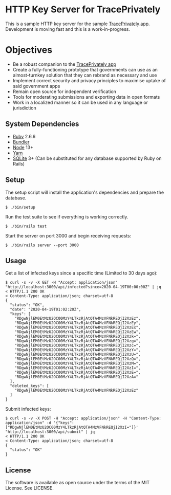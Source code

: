 # HTTP Key Server for TracePrivately

This is a sample HTTP key server for the sample [TracePrivately app](https://github.com/CrunchyBagel/TracePrivately). Development is moving fast and this is a work-in-progress.

# Objectives

- Be a robust companion to the [TracePrivately app](https://github.com/CrunchyBagel/TracePrivately)
- Create a fully-functioning prototype that governments can use as an almost-turnkey solution that they can rebrand as necessary and use
- Implement correct security and privacy principles to maximise uptake of said government apps
- Remain open source for independent verification
- Tools for moderating submissions and exporting data in open formats
- Work in a localized manner so it can be used in any language or jurisdiction

## System Dependencies

- [Ruby](https://www.ruby-lang.org/) 2.6.6
- [Bundler](https://bundler.io/)
- [Node](https://nodejs.org/) 13+
- [Yarn](https://yarnpkg.com/)
- [SQLite](https://sqlite.org/) 3+ (Can be substituted for any database supported by Ruby on Rails)

## Setup

The setup script will install the application's dependencies and prepare the database.

    $ ./bin/setup

Run the test suite to see if everything is working correctly.

    $ ./bin/rails test

Start the server on port 3000 and begin receiving requests:

    $ ./bin/rails server --port 3000

## Usage

Get a list of infected keys since a specific time (Limited to 30 days ago):

    $ curl -s -v -X GET -H "Accept: application/json" "http://localhost:3000/api/infected?since=2020-04-19T00:00:00Z" | jq
    < HTTP/1.1 200 OK
    < Content-Type: application/json; charset=utf-8
    {
      "status": "OK",
      "date": "2020-04-19T01:02:20Z",
      "keys": [
        "RDgwNjlEM0EtMzU2OC00MzY4LTkzRjAtQTA4MzVFNkREQjI2XzEz",
        "RDgwNjlEM0EtMzU2OC00MzY4LTkzRjAtQTA4MzVFNkREQjI2XzEy",
        "RDgwNjlEM0EtMzU2OC00MzY4LTkzRjAtQTA4MzVFNkREQjI2XzEx",
        "RDgwNjlEM0EtMzU2OC00MzY4LTkzRjAtQTA4MzVFNkREQjI2XzEw",
        "RDgwNjlEM0EtMzU2OC00MzY4LTkzRjAtQTA4MzVFNkREQjI2Xzk=",
        "RDgwNjlEM0EtMzU2OC00MzY4LTkzRjAtQTA4MzVFNkREQjI2Xzg=",
        "RDgwNjlEM0EtMzU2OC00MzY4LTkzRjAtQTA4MzVFNkREQjI2Xzc=",
        "RDgwNjlEM0EtMzU2OC00MzY4LTkzRjAtQTA4MzVFNkREQjI2XzY=",
        "RDgwNjlEM0EtMzU2OC00MzY4LTkzRjAtQTA4MzVFNkREQjI2XzU=",
        "RDgwNjlEM0EtMzU2OC00MzY4LTkzRjAtQTA4MzVFNkREQjI2XzQ=",
        "RDgwNjlEM0EtMzU2OC00MzY4LTkzRjAtQTA4MzVFNkREQjI2XzM=",
        "RDgwNjlEM0EtMzU2OC00MzY4LTkzRjAtQTA4MzVFNkREQjI2XzI=",
        "RDgwNjlEM0EtMzU2OC00MzY4LTkzRjAtQTA4MzVFNkREQjI2XzE=",
        "RDgwNjlEM0EtMzU2OC00MzY4LTkzRjAtQTA4MzVFNkREQjI2XzA="
      ],
      "deleted_keys": [
        "RDgwNjlEM0EtMzU2OC00MzY4LTkzRjAtQTA4MzVFNkREQjI2XzEz"
      ]
    }

Submit infected keys:

    $ curl -s -v -X POST -H "Accept: application/json" -H "Content-Type: application/json" -d '{"keys":["RDgwNjlEM0EtMzU2OC00MzY4LTkzRjAtQTA4MzVFNkREQjI2XzI="]}' "http://localhost:3000/api/submit" | jq
    < HTTP/1.1 200 OK
    < Content-Type: application/json; charset=utf-8
    {
      "status": "OK"
    }

## License

The software is available as open source under the terms of the MIT License. See LICENSE.
